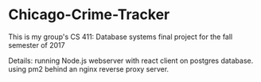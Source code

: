# Chicago-Crime-Tracker
This is my group's CS 411: Database systems final project for the fall semester of 2017

Details:
running Node.js webserver with react client on postgres database. 
using pm2 behind an nginx reverse proxy server.

